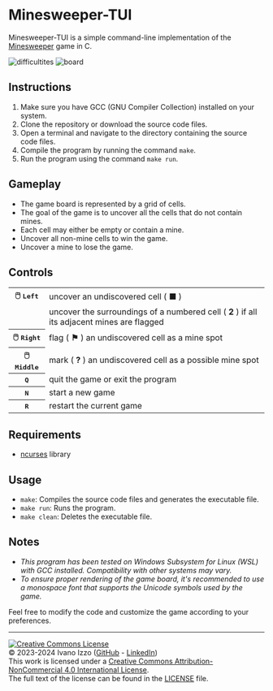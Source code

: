 # Minesweeper-TUI

Minesweeper-TUI is a simple command-line implementation of the [Minesweeper](https://en.wikipedia.org/wiki/Minesweeper_(video_game) "Minesweeper (video game) - Wikipedia") game in C.

![difficultites](https://github.com/bepposax/minesweeper-tui/assets/43136113/aa55979f-3347-495a-83d3-df46db765349) ![board](https://github.com/bepposax/minesweeper-tui/assets/43136113/0ae39140-ea32-4c9c-b6b6-62fcfc3fc200 "Game board")  

## Instructions

1. Make sure you have GCC (GNU Compiler Collection) installed on your system.
2. Clone the repository or download the source code files.
3. Open a terminal and navigate to the directory containing the source code files.
4. Compile the program by running the command `make`.
5. Run the program using the command `make run`.

## Gameplay

- The game board is represented by a grid of cells.
- The goal of the game is to uncover all the cells that do not contain mines.
- Each cell may either be empty or contain a mine.
- Uncover all non-mine cells to win the game.
- Uncover a mine to lose the game.

## Controls

<table>
  <tr>
    <th>🖱️ <kbd>Left
    <td>uncover an undiscovered cell ( ■ )
  <tr>
    <td>
    <td>uncover the surroundings of a numbered cell ( <b>2</b> ) if all its adjacent mines are flagged
  <tr>
    <th>🖱️ <kbd>Right
    <td>flag ( <b>⚑</b> ) an undiscovered cell as a mine spot
  <tr>
    <th>🖱️ <kbd>Middle
    <td>mark ( <b>?</b> ) an undiscovered cell as a possible mine spot
  <tr>
    <th><kbd>Q
    <td>quit the game or exit the program
  <tr>
    <th><kbd>N
    <td>start a new game
  <tr>
    <th><kbd>R
    <td>restart the current game
</table>

## Requirements

- [ncurses](https://en.wikipedia.org/wiki/Ncurses "ncurses - Wikipedia") library

## Usage

- `make`: Compiles the source code files and generates the executable file.
- `make run`: Runs the program.
- `make clean`: Deletes the executable file.

## Notes

- *This program has been tested on Windows Subsystem for Linux (WSL) with GCC installed. Compatibility with other systems may vary.*  
- *To ensure proper rendering of the game board, it's recommended to use a monospace font that supports the Unicode symbols used by the game.*

Feel free to modify the code and customize the game according to your preferences.

---

[![Creative Commons License](https://i.creativecommons.org/l/by-nc/4.0/88x31.png)](http://creativecommons.org/licenses/by-nc/4.0/)  
© 2023-2024 Ivano Izzo ([GitHub](https://github.com/bepposax) - [LinkedIn](https://www.linkedin.com/in/iizzo/))  
This work is licensed under a [Creative Commons Attribution-NonCommercial 4.0 International License](http://creativecommons.org/licenses/by-nc/4.0/).  
The full text of the license can be found in the [LICENSE](LICENSE) file.
